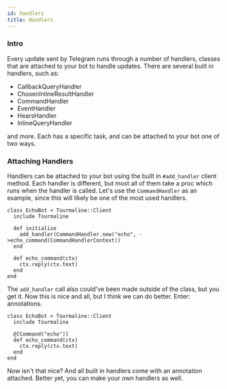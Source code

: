 ```yaml
---
id: handlers
title: Handlers
---
```


### Intro

Every update sent by Telegram runs through a number of handlers, classes that are attached to your bot to handle updates. There are several built in handlers, such as:

- CallbackQueryHandler
- ChosenInlineResultHandler
- CommandHandler
- EventHandler
- HearsHandler
- InlineQueryHandler

and more. Each has a specific task, and can be attached to your bot one of two ways.

### Attaching Handlers

Handlers can be attached to your bot using the built in `#add_handler` client method. Each handler is different, but most all of them take a proc which runs when the handler is called. Let's use the `CommandHandler` as an example, since this will likely be one of the most used handlers.

```crystal
class EchoBot < Tourmaline::Client
  include Tourmaline

  def initialize
    add_handler(CommandHandler.new("echo", ->echo_command(CommandHandlerContext))
  end

  def echo_command(ctx)
    ctx.reply(ctx.text)
  end
end
```

The `add_handler` call also could've been made outside of the class, but you get it. Now this is nice and all, but I think we can do better. Enter: annotations.

```crystal
class EchoBot < Tourmaline::Client
  include Tourmaline

  @[Command("echo")]
  def echo_command(ctx)
    ctx.reply(ctx.text)
  end
end
```

Now isn't that nice? And all built in handlers come with an annotation attached. Better yet, you can make your own handlers as well.